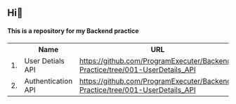 <h2>Hi👋</h2>

<h4>This is a repository for my <b>Backend</b> practice</h4>

<table>
<tr><th></th>
<th>Name</th>
<th>URL</th></tr>
<tr>
<td>1.</td>
<td>User Detials API</td>
<td><a href="https://github.com/ProgramExecuter/Backend-Practice/tree/001-UserDetails_API">https://github.com/ProgramExecuter/Backend-Practice/tree/001-UserDetails_API</a></td>
</tr>
<tr>
<td>2.</td>
<td>Authentication API</td>
<td><a href="https://github.com/ProgramExecuter/Backend-Practice/tree/002-Authentication_API" target="_blank">https://github.com/ProgramExecuter/Backend-Practice/tree/001-UserDetails_API</a></td>
</tr>

</table>
